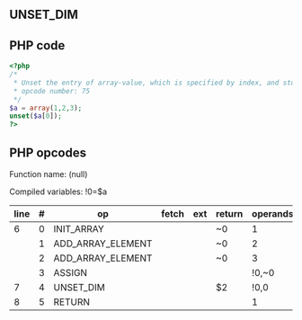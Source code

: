 UNSET\_DIM
----------

PHP code
--------

``` php
<?php
/*
 * Unset the entry of array-value, which is specified by index, and store the original element value into "result".
 * opcode number: 75
 */
$a = array(1,2,3);
unset($a[0]);
?>
```

PHP opcodes
-----------

Function name: (null)

Compiled variables: !0=$a

| line | \#  | op                  | fetch | ext | return | operands |
|------|-----|---------------------|-------|-----|--------|----------|
| 6    | 0   | INIT\_ARRAY         |       |     | \~0    | 1        |
|      | 1   | ADD\_ARRAY\_ELEMENT |       |     | \~0    | 2        |
|      | 2   | ADD\_ARRAY\_ELEMENT |       |     | \~0    | 3        |
|      | 3   | ASSIGN              |       |     |        | !0,\~0   |
| 7    | 4   | UNSET\_DIM          |       |     | $2     | !0,0     |
| 8    | 5   | RETURN              |       |     |        | 1        |
